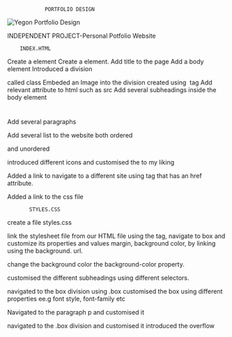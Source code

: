                PORTFOLIO DESIGN
![Yegon Portfolio Design](https://user-images.githubusercontent.com/132657175/236694926-65e2b34e-15db-484b-8103-7eba13a3a3cd.jpg)

INDEPENDENT PROJECT-Personal Potfolio Website

        INDEX.HTML

Create a <!DOCTYPE html> element
Create a <html></html> element.
Add title to the page <title></title>
Add a body element <body></body>
Introduced a division <div></div> called class
Embeded an Image into the division created using <img> tag
Add relevant attribute to html such as src
Add several subheadings inside the body element <h1></h1>
Add several paragraphs <p></p>

Add several list to the website both ordered <ol></ol> and unordered <ul></ul>
introduced different icons and customised the to my liking

Added a link to navigate to a different site using <a> tag that has an href attribute.

Added a link to the css file

           STYLES.CSS

create a file styles.css

link the stylesheet file from our HTML file using the <link> tag, 
navigate to box and customize its properties and values margin, background color, by linking using the background. url.

change the background color the background-color property.

customised the different subheadings using different selectors.

navigated to the box division using .box
customised the box using different properties ee.g font style, font-family etc

Navigated to the paragraph p and customised it

navigated to the .box division and customised it
introduced the overflow